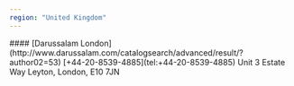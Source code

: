 ```yaml
---
region: "United Kingdom"
---
```


<div class="col-12 col-sm-6 col-md-4" markdown="1">
#### [Darussalam London](http://www.darussalam.com/catalogsearch/advanced/result/?author02=53)
[+44-20-8539-4885](tel:+44-20-8539-4885)  
Unit 3 Estate Way  
Leyton, London, E10 7JN
</div>
